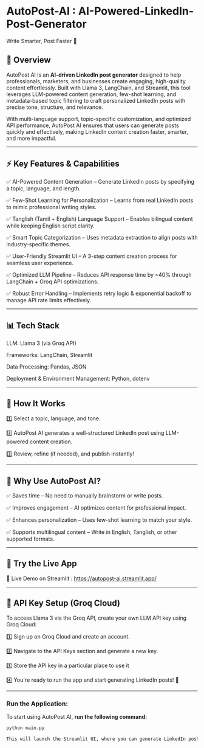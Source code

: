 # AutoPost-AI : AI-Powered-LinkedIn-Post-Generator
Write Smarter, Post Faster  🚀

## 📌 **Overview**  

AutoPost AI is an  **AI-driven LinkedIn post generator**  designed to help professionals, marketers, and businesses create engaging, high-quality content effortlessly. Built with Llama 3, LangChain, and Streamlit, this tool leverages LLM-powered content generation, few-shot learning, and metadata-based topic filtering to craft personalized LinkedIn posts with precise tone, structure, and relevance.

With multi-language support, topic-specific customization, and optimized API performance, AutoPost AI ensures that users can generate posts quickly and effectively, making LinkedIn content creation faster, smarter, and more impactful.

---

## ⚡ **Key Features & Capabilities**  

✅ AI-Powered Content Generation – Generate LinkedIn posts by specifying a topic, language, and length.

✅ Few-Shot Learning for Personalization – Learns from real LinkedIn posts to mimic professional writing styles.

✅ Tanglish (Tamil + English) Language Support – Enables bilingual content while keeping English script clarity.

✅ Smart Topic Categorization – Uses metadata extraction to align posts with industry-specific themes.

✅ User-Friendly Streamlit UI – A 3-step content creation process for seamless user experience.

✅ Optimized LLM Pipeline – Reduces API response time by ~40% through LangChain + Groq API optimizations.

✅ Robust Error Handling – Implements retry logic & exponential backoff to manage API rate limits effectively.

---

## 📊 **Tech Stack**  

LLM: Llama 3 (via Groq API)

Frameworks: LangChain, Streamlit

Data Processing: Pandas, JSON

Deployment & Environment Management: Python, dotenv

---

## 🚀 **How It Works**  

1️⃣ Select a topic, language, and tone.

2️⃣ AutoPost AI generates a well-structured LinkedIn post using LLM-powered content creation.

3️⃣ Review, refine (if needed), and publish instantly!

---

## 🎯 **Why Use AutoPost AI?**  

✅ Saves time – No need to manually brainstorm or write posts.

✅ Improves engagement – AI optimizes content for professional impact.

✅ Enhances personalization – Uses few-shot learning to match your style.

✅ Supports multilingual content – Write in English, Tanglish, or other supported formats.

---

## 🔗 Try the Live App

🚀 Live Demo on Streamlit : https://autopost-ai.streamlit.app/

---

## 🔑 API Key Setup (Groq Cloud)
To access Llama 3 via the Groq API, create your own LLM API key using Groq Cloud:

1️⃣ Sign up on Groq Cloud and create an account.

2️⃣ Navigate to the API Keys section and generate a new key.

3️⃣ Store the API key in a particular place to use it   

4️⃣ You're ready to run the app and start generating LinkedIn posts! 🚀

---

### **Run the Application:**  
To start using AutoPost AI, **run the following command:**  

```bash
python main.py

This will launch the Streamlit UI, where you can generate LinkedIn posts instantly!
